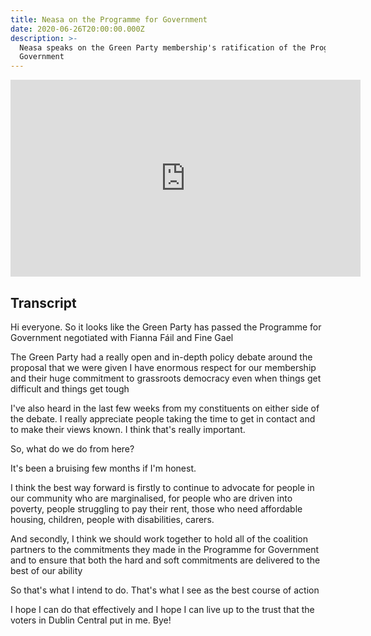 ```yaml
---
title: Neasa on the Programme for Government
date: 2020-06-26T20:00:00.000Z
description: >-
  Neasa speaks on the Green Party membership's ratification of the Programme for
  Government
---
```

<iframe width="560" height="315" src="https://www.youtube.com/embed/nf-6Vmp-wCc" frameborder="0" allow="accelerometer; autoplay; encrypted-media; gyroscope; picture-in-picture" allowfullscreen></iframe>

## Transcript

Hi everyone.  So it looks like the Green Party has passed the Programme for Government negotiated with Fianna Fáil and Fine Gael

The Green Party had a really open and in-depth policy debate around the proposal that we were given I have enormous respect for our membership and their huge commitment to grassroots democracy even when things get difficult and things get tough

I've also heard in the last few weeks from my constituents on either side of the debate. I really appreciate people taking the time to get in contact and to make their views known. I think that's really important.

So, what do we do from here?

It's been a bruising few months if I'm honest.

I think the best way forward is firstly to continue to advocate for people in our community who are marginalised, for people who are driven into poverty, people struggling to pay their rent, those who need affordable housing, children,  people with disabilities, carers.

And secondly, I think we should work together to hold all of the coalition partners to the commitments they made in the Programme for Government and to ensure that both the hard and soft commitments are delivered to the best of our ability

So that's what I intend to do. That's what I see as the best course of action

I hope I can do that effectively and I hope I can live up to the trust that the voters in Dublin Central put in me.  Bye!
